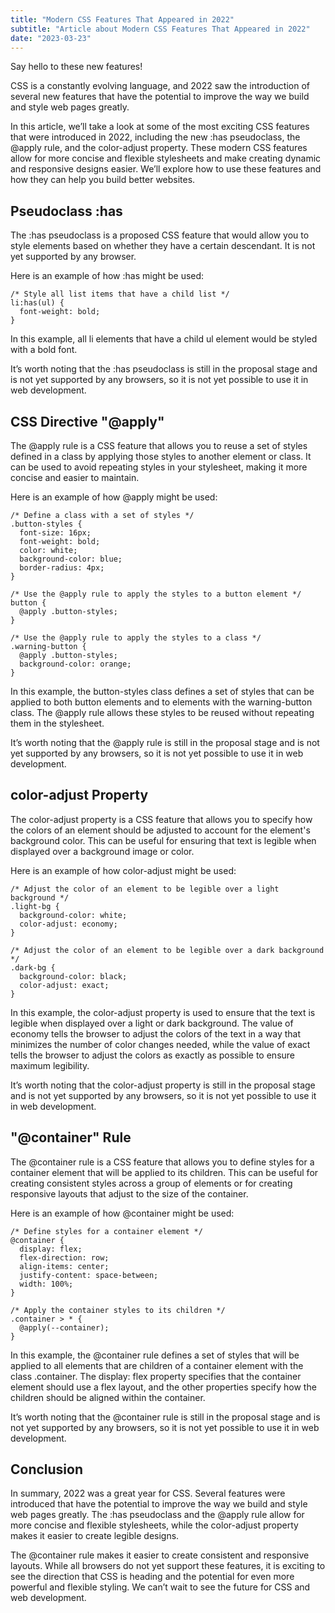 ```yaml
---
title: "Modern CSS Features That Appeared in 2022"
subtitle: "Article about Modern CSS Features That Appeared in 2022"
date: "2023-03-23"
---
```



Say hello to these new features!

CSS is a constantly evolving language, and 2022 saw the introduction of several new features that have the potential to improve the way we build and style web pages greatly.

In this article, we’ll take a look at some of the most exciting CSS features that were introduced in 2022, including the new :has pseudoclass, the @apply rule, and the color-adjust property. These modern CSS features allow for more concise and flexible stylesheets and make creating dynamic and responsive designs easier. We’ll explore how to use these features and how they can help you build better websites.

## Pseudoclass :has
The :has pseudoclass is a proposed CSS feature that would allow you to style elements based on whether they have a certain descendant. It is not yet supported by any browser.

Here is an example of how :has might be used:

```
/* Style all list items that have a child list */
li:has(ul) {
  font-weight: bold;
}
```

In this example, all li elements that have a child ul element would be styled with a bold font.

It’s worth noting that the :has pseudoclass is still in the proposal stage and is not yet supported by any browsers, so it is not yet possible to use it in web development.

## CSS Directive "@apply"
The @apply rule is a CSS feature that allows you to reuse a set of styles defined in a class by applying those styles to another element or class. It can be used to avoid repeating styles in your stylesheet, making it more concise and easier to maintain.

Here is an example of how @apply might be used:

```
/* Define a class with a set of styles */
.button-styles {
  font-size: 16px;
  font-weight: bold;
  color: white;
  background-color: blue;
  border-radius: 4px;
}

/* Use the @apply rule to apply the styles to a button element */
button {
  @apply .button-styles;
}

/* Use the @apply rule to apply the styles to a class */
.warning-button {
  @apply .button-styles;
  background-color: orange;
}
```

In this example, the button-styles class defines a set of styles that can be applied to both button elements and to elements with the warning-button class. The @apply rule allows these styles to be reused without repeating them in the stylesheet.

It’s worth noting that the @apply rule is still in the proposal stage and is not yet supported by any browsers, so it is not yet possible to use it in web development.

## color-adjust Property
The color-adjust property is a CSS feature that allows you to specify how the colors of an element should be adjusted to account for the element's background color. This can be useful for ensuring that text is legible when displayed over a background image or color.

Here is an example of how color-adjust might be used:

```
/* Adjust the color of an element to be legible over a light background */
.light-bg {
  background-color: white;
  color-adjust: economy;
}

/* Adjust the color of an element to be legible over a dark background */
.dark-bg {
  background-color: black;
  color-adjust: exact;
}
```

In this example, the color-adjust property is used to ensure that the text is legible when displayed over a light or dark background. The value of economy tells the browser to adjust the colors of the text in a way that minimizes the number of color changes needed, while the value of exact tells the browser to adjust the colors as exactly as possible to ensure maximum legibility.

It’s worth noting that the color-adjust property is still in the proposal stage and is not yet supported by any browsers, so it is not yet possible to use it in web development.

## "@container" Rule
The @container rule is a CSS feature that allows you to define styles for a container element that will be applied to its children. This can be useful for creating consistent styles across a group of elements or for creating responsive layouts that adjust to the size of the container.

Here is an example of how @container might be used:

```
/* Define styles for a container element */
@container {
  display: flex;
  flex-direction: row;
  align-items: center;
  justify-content: space-between;
  width: 100%;
}

/* Apply the container styles to its children */
.container > * {
  @apply(--container);
}
```

In this example, the @container rule defines a set of styles that will be applied to all elements that are children of a container element with the class .container. The display: flex property specifies that the container element should use a flex layout, and the other properties specify how the children should be aligned within the container.

It’s worth noting that the @container rule is still in the proposal stage and is not yet supported by any browsers, so it is not yet possible to use it in web development.

## Conclusion
In summary, 2022 was a great year for CSS. Several features were introduced that have the potential to improve the way we build and style web pages greatly. The :has pseudoclass and the @apply rule allow for more concise and flexible stylesheets, while the color-adjust property makes it easier to create legible designs.

The @container rule makes it easier to create consistent and responsive layouts. While all browsers do not yet support these features, it is exciting to see the direction that CSS is heading and the potential for even more powerful and flexible styling. We can’t wait to see the future for CSS and web development.